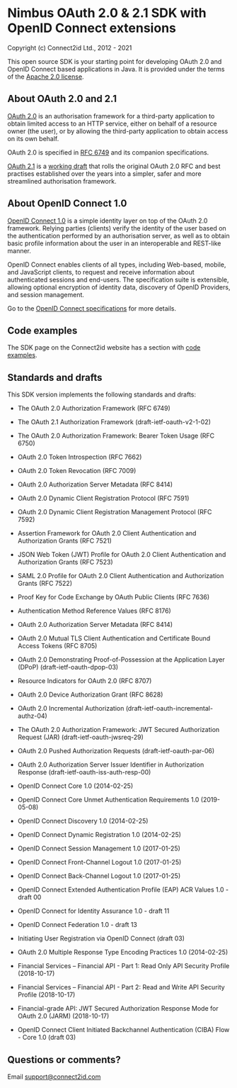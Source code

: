 # Nimbus OAuth 2.0 & 2.1 SDK with OpenID Connect extensions

Copyright (c) Connect2id Ltd., 2012 - 2021

This open source SDK is your starting point for developing OAuth 2.0 and OpenID
Connect based applications in Java. It is provided under the terms of the 
[Apache 2.0 license](https://www.apache.org/licenses/LICENSE-2.0).

## About OAuth 2.0 and 2.1

[OAuth 2.0](https://connect2id.com/learn/oauth-2) is an authorisation framework 
for a third-party application to obtain limited access to an HTTP service, 
either on behalf of a resource owner (the user), or by allowing the third-party 
application to obtain access on its own behalf.

OAuth 2.0 is specified in [RFC 6749](http://tools.ietf.org/html/rfc6749) and 
its companion specifications.

[OAuth 2.1](https://connect2id.com/learn/oauth-2-1) is a [working 
draft](https://tools.ietf.org/html/draft-ietf-oauth-v2-1-02) that rolls the 
original OAuth 2.0 RFC and best practises established over the years into a 
simpler, safer and more streamlined authorisation framework.


## About OpenID Connect 1.0

[OpenID Connect 1.0](https://connect2id.com/learn/openid-connect) is a simple 
identity layer on top of the OAuth 2.0 framework. Relying parties (clients) 
verify the identity of the user based on the authentication performed by an 
authorisation server, as well as to obtain basic profile information about the 
user in an interoperable and REST-like manner.

OpenID Connect enables clients of all types, including Web-based, mobile, and 
JavaScript clients, to request and receive information about authenticated 
sessions and end-users. The specification suite is extensible, allowing 
optional encryption of identity data, discovery of OpenID Providers, and 
session management.

Go to the [OpenID Connect specifications](http://openid.net/connect/) for more 
details.


## Code examples

The SDK page on the Connect2id website has a section with [code
examples](https://connect2id.com/products/nimbus-oauth-openid-connect-sdk/examples).  


## Standards and drafts

This SDK version implements the following standards and drafts:

* The OAuth 2.0 Authorization Framework (RFC 6749)

* The OAuth 2.1 Authorization Framework (draft-ietf-oauth-v2-1-02)

* The OAuth 2.0 Authorization Framework: Bearer Token Usage (RFC 6750)

* OAuth 2.0 Token Introspection (RFC 7662)

* OAuth 2.0 Token Revocation (RFC 7009)

* OAuth 2.0 Authorization Server Metadata (RFC 8414)

* OAuth 2.0 Dynamic Client Registration Protocol (RFC 7591)

* OAuth 2.0 Dynamic Client Registration Management Protocol (RFC 7592)

* Assertion Framework for OAuth 2.0 Client Authentication and Authorization
  Grants (RFC 7521)

* JSON Web Token (JWT) Profile for OAuth 2.0 Client Authentication and
  Authorization Grants (RFC 7523)

* SAML 2.0 Profile for OAuth 2.0 Client Authentication and Authorization
  Grants (RFC 7522)

* Proof Key for Code Exchange by OAuth Public Clients (RFC 7636)

* Authentication Method Reference Values (RFC 8176)

* OAuth 2.0 Authorization Server Metadata (RFC 8414)

* OAuth 2.0 Mutual TLS Client Authentication and Certificate Bound Access
  Tokens (RFC 8705)

* OAuth 2.0 Demonstrating Proof-of-Possession at the Application Layer
  (DPoP) (draft-ietf-oauth-dpop-03)

* Resource Indicators for OAuth 2.0 (RFC 8707)

* OAuth 2.0 Device Authorization Grant (RFC 8628)

* OAuth 2.0 Incremental Authorization (draft-ietf-oauth-incremental-authz-04)

* The OAuth 2.0 Authorization Framework: JWT Secured Authorization Request 
  (JAR) (draft-ietf-oauth-jwsreq-29)

* OAuth 2.0 Pushed Authorization Requests (draft-ietf-oauth-par-06)

* OAuth 2.0 Authorization Server Issuer Identifier in Authorization Response 
  (draft-ietf-oauth-iss-auth-resp-00)

* OpenID Connect Core 1.0 (2014-02-25)

* OpenID Connect Core Unmet Authentication Requirements 1.0 (2019-05-08)

* OpenID Connect Discovery 1.0 (2014-02-25)

* OpenID Connect Dynamic Registration 1.0 (2014-02-25)

* OpenID Connect Session Management 1.0 (2017-01-25)

* OpenID Connect Front-Channel Logout 1.0 (2017-01-25)

* OpenID Connect Back-Channel Logout 1.0 (2017-01-25)

* OpenID Connect Extended Authentication Profile (EAP) ACR Values 1.0 -
  draft 00

* OpenID Connect for Identity Assurance 1.0 - draft 11

* OpenID Connect Federation 1.0 - draft 13

* Initiating User Registration via OpenID Connect (draft 03)

* OAuth 2.0 Multiple Response Type Encoding Practices 1.0 (2014-02-25)

* Financial Services – Financial API - Part 1: Read Only API Security
  Profile (2018-10-17)

* Financial Services – Financial API - Part 2: Read and Write API Security
  Profile (2018-10-17)

* Financial-grade API: JWT Secured Authorization Response Mode for OAuth
  2.0 (JARM) (2018-10-17)

* OpenID Connect Client Initiated Backchannel Authentication (CIBA) Flow -
  Core 1.0 (draft 03)


## Questions or comments? 

Email support@connect2id.com